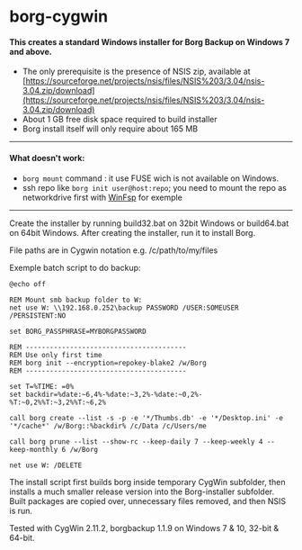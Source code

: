 # borg-cygwin

#### This creates a standard Windows installer for Borg Backup on Windows 7 and above.

* The only prerequisite is the presence of NSIS zip, available at [https://sourceforge.net/projects/nsis/files/NSIS%203/3.04/nsis-3.04.zip/download](https://sourceforge.net/projects/nsis/files/NSIS%203/3.04/nsis-3.04.zip/download)
* About 1 GB free disk space required to build installer
* Borg install itself will only require about 165 MB

---

#### What doesn't work:

* `borg mount` command :  it use FUSE wich is not available on Windows.
* ssh repo like `borg init user@host:repo`; you need to mount the repo as networkdrive first with [WinFsp](http://www.secfs.net/winfsp/) for exemple


---

Create the installer by running build32.bat on 32bit Windows or build64.bat on 64bit Windows. After creating the installer, run it to install Borg.

File paths are in Cygwin notation e.g. /c/path/to/my/files

Exemple batch script to do backup:

```
@echo off

REM Mount smb backup folder to W:
net use W: \\192.168.0.252\backup PASSWORD /USER:SOMEUSER /PERSISTENT:NO

set BORG_PASSPHRASE=MYBORGPASSWORD

REM ----------------------------------------
REM Use only first time
REM borg init --encryption=repokey-blake2 /w/Borg
REM ----------------------------------------

set T=%TIME: =0%
set backdir=%date:~6,4%-%date:~3,2%-%date:~0,2%-%T:~0,2%%T:~3,2%%T:~6,2%

call borg create --list -s -p -e '*/Thumbs.db' -e '*/Desktop.ini' -e '*/cache*' /w/Borg::%backdir% /c/Data /c/Users/me

call borg prune --list --show-rc --keep-daily 7 --keep-weekly 4 --keep-monthly 6 /w/Borg

net use W: /DELETE
```

The install script first builds borg inside temporary CygWin subfolder, then installs a much smaller release version into the Borg-installer subfolder. Built packages are copied over, unnecessary files removed, and then NSIS is run.

Tested with CygWin 2.11.2, borgbackup 1.1.9 on Windows 7 & 10, 32-bit & 64-bit.
